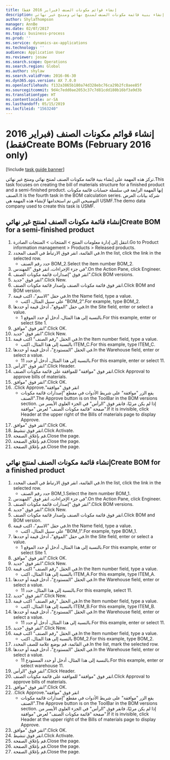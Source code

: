 ```yaml
---
title: إنشاء قوائم مكونات الصنف (فبراير 2016 فقط)
description: تركز هذه المهمة على إنشاء بنية قائمة مكونات الصنف لمنتج نهائي ومنتج غير نهائي.
author: ShylaThompson
manager: AnnBe
ms.date: 02/07/2017
ms.topic: business-process
ms.prod: ''
ms.service: dynamics-ax-applications
ms.technology: ''
audience: Application User
ms.reviewer: josaw
ms.search.scope: Operations
ms.search.region: Global
ms.author: shylaw
ms.search.validFrom: 2016-06-30
ms.dyn365.ops.version: AX 7.0.0
ms.openlocfilehash: f132a3865b180a74d328ebc76ca29b2fc8aee85f
ms.sourcegitcommit: 9d4c7edd0ae2053c37c7d81cdd180b16bf3a9d3b
ms.translationtype: HT
ms.contentlocale: ar-SA
ms.lasthandoff: 05/15/2019
ms.locfileid: "1563240"
---
```

# <a name="create-boms-february-2016-only"></a><span data-ttu-id="13b28-103">إنشاء قوائم مكونات الصنف (فبراير 2016 فقط)</span><span class="sxs-lookup"><span data-stu-id="13b28-103">Create BOMs (February 2016 only)</span></span>

[!include [task guide banner](../../includes/task-guide-banner.md)]

<span data-ttu-id="13b28-104">تركز هذه المهمة على إنشاء بنية قائمة مكونات الصنف لمنتج نهائي ومنتج غير نهائي.</span><span class="sxs-lookup"><span data-stu-id="13b28-104">This task focuses on creating the bill of materials structure for a finished product and a semi-finished product.</span></span> <span data-ttu-id="13b28-105">إنها المهمة الرابعة في سلسلة حسابات قائمة مكونات الصنف.</span><span class="sxs-lookup"><span data-stu-id="13b28-105">It is the fourth task in the BOM calculation series.</span></span> <span data-ttu-id="13b28-106">شركة بيانات العرض التوضيحي التي تم استخدامها لإنشاء هذه المهمة هي USMF.‬</span><span class="sxs-lookup"><span data-stu-id="13b28-106">The demo data company used to create this task is USMF.</span></span>


## <a name="create-bom-for-a-semi-finished-product"></a><span data-ttu-id="13b28-107">إنشاء قائمة مكونات الصنف لمنتج غير نهائي</span><span class="sxs-lookup"><span data-stu-id="13b28-107">Create BOM for a semi-finished product</span></span>
1. <span data-ttu-id="13b28-108">انتقل إلى إدارة معلومات المنتج > المنتجات > المنتجات الصادرة.</span><span class="sxs-lookup"><span data-stu-id="13b28-108">Go to Product information management > Products > Released products.</span></span>
2. <span data-ttu-id="13b28-109">في القائمة، انقر فوق الارتباط في الصف المحدد.</span><span class="sxs-lookup"><span data-stu-id="13b28-109">In the list, click the link in the selected row.</span></span>
    * <span data-ttu-id="13b28-110">حدد رقم الصنف BOM_2.</span><span class="sxs-lookup"><span data-stu-id="13b28-110">Select the item number BOM_2.</span></span>  
3. <span data-ttu-id="13b28-111">في جزء الإجراءات، انقر فوق "المهندس".</span><span class="sxs-lookup"><span data-stu-id="13b28-111">On the Action Pane, click Engineer.</span></span>
4. <span data-ttu-id="13b28-112">انقر فوق "إصدارات قائمة مكونات الصنف".</span><span class="sxs-lookup"><span data-stu-id="13b28-112">Click BOM versions.</span></span>
5. <span data-ttu-id="13b28-113">انقر فوق "جديد".</span><span class="sxs-lookup"><span data-stu-id="13b28-113">Click New.</span></span>
6. <span data-ttu-id="13b28-114">انقر فوق قائمة مكونات الصنف وإصدار قائمة مكونات الصنف.</span><span class="sxs-lookup"><span data-stu-id="13b28-114">Click BOM and BOM version.</span></span>
7. <span data-ttu-id="13b28-115">في حقل "الاسم"، اكتب قيمة.</span><span class="sxs-lookup"><span data-stu-id="13b28-115">In the Name field, type a value.</span></span>
    * <span data-ttu-id="13b28-116">على سبيل المثال، اكتب "BOM_2".</span><span class="sxs-lookup"><span data-stu-id="13b28-116">For example, type BOM_2.</span></span>  
8. <span data-ttu-id="13b28-117">في حقل "الموقع"، أدخل قيمة أو حددها.</span><span class="sxs-lookup"><span data-stu-id="13b28-117">In the Site field, enter or select a value.</span></span>
    * <span data-ttu-id="13b28-118">بالنسبة إلى هذا المثال، أدخل أو حدد الموقع 1.</span><span class="sxs-lookup"><span data-stu-id="13b28-118">For this example, enter or select Site 1.</span></span>  
9. <span data-ttu-id="13b28-119">انقر فوق "موافق".</span><span class="sxs-lookup"><span data-stu-id="13b28-119">Click OK.</span></span>
10. <span data-ttu-id="13b28-120">انقر فوق "جديد".</span><span class="sxs-lookup"><span data-stu-id="13b28-120">Click New.</span></span>
11. <span data-ttu-id="13b28-121">في الحقل "رقم الصنف" اكتب قيمة.</span><span class="sxs-lookup"><span data-stu-id="13b28-121">In the Item number field, type a value.</span></span>
    * <span data-ttu-id="13b28-122">بالنسبة إلى هذا المثال، اكتب ITEM_C.</span><span class="sxs-lookup"><span data-stu-id="13b28-122">For this example, type ITEM_C.</span></span>  
12. <span data-ttu-id="13b28-123">في الحقل "المستودع"، أدخل قيمة أو حددها.</span><span class="sxs-lookup"><span data-stu-id="13b28-123">In the Warehouse field, enter or select a value.</span></span>
    * <span data-ttu-id="13b28-124">بالنسبة إلى هذا المثال، أدخل أو حدد 11.</span><span class="sxs-lookup"><span data-stu-id="13b28-124">For this example, enter or select 11.</span></span>  
13. <span data-ttu-id="13b28-125">انقر فوق "الرأس".</span><span class="sxs-lookup"><span data-stu-id="13b28-125">Click Header.</span></span>
14. <span data-ttu-id="13b28-126">انقر فوق "موافقة" للموافقة على قائمة مكونات الصنف.</span><span class="sxs-lookup"><span data-stu-id="13b28-126">Click Approval to approve bills of materials.</span></span>
15. <span data-ttu-id="13b28-127">انقر فوق "موافق".</span><span class="sxs-lookup"><span data-stu-id="13b28-127">Click OK.</span></span>
16. <span data-ttu-id="13b28-128">انقر فوق "‏‫موافقة".</span><span class="sxs-lookup"><span data-stu-id="13b28-128">Click Approve.</span></span>
    * <span data-ttu-id="13b28-129">يقع الزر "موافقة" على شريط الأدوات في مقطع "إصدارات قائمة مكونات الصنف"‬.</span><span class="sxs-lookup"><span data-stu-id="13b28-129">The Approve button is on the ToolBar in the  BOM versions section.</span></span> <span data-ttu-id="13b28-130">إذا لم يكن مرئيًا، فانقر فوق "الرأس" في الجزء العلوي الأيسر من صفحة "قائمة مكونات الصنف" لعرض "موافقة".</span><span class="sxs-lookup"><span data-stu-id="13b28-130">If it is invisible, click Header at the upper right of the Bills of materials page to display Approve.</span></span>  
17. <span data-ttu-id="13b28-131">انقر فوق "موافق".</span><span class="sxs-lookup"><span data-stu-id="13b28-131">Click OK.</span></span>
18. <span data-ttu-id="13b28-132">انقر فوق تنشيط.</span><span class="sxs-lookup"><span data-stu-id="13b28-132">Click Activate.</span></span>
19. <span data-ttu-id="13b28-133">قم بإغلاق الصفحة.</span><span class="sxs-lookup"><span data-stu-id="13b28-133">Close the page.</span></span>
20. <span data-ttu-id="13b28-134">قم بإغلاق الصفحة.</span><span class="sxs-lookup"><span data-stu-id="13b28-134">Close the page.</span></span>
21. <span data-ttu-id="13b28-135">قم بإغلاق الصفحة.</span><span class="sxs-lookup"><span data-stu-id="13b28-135">Close the page.</span></span>

## <a name="create-bom-for-a-finished-product"></a><span data-ttu-id="13b28-136">إنشاء قائمة مكونات الصنف لمنتج نهائي</span><span class="sxs-lookup"><span data-stu-id="13b28-136">Create BOM for a finished product</span></span>
1. <span data-ttu-id="13b28-137">في القائمة، انقر فوق الارتباط في الصف المحدد.</span><span class="sxs-lookup"><span data-stu-id="13b28-137">In the list, click the link in the selected row.</span></span>
    * <span data-ttu-id="13b28-138">حدد رقم الصنف BOM_1.</span><span class="sxs-lookup"><span data-stu-id="13b28-138">Select the item number BOM_1.</span></span>  
2. <span data-ttu-id="13b28-139">في جزء الإجراءات، انقر فوق "المهندس".</span><span class="sxs-lookup"><span data-stu-id="13b28-139">On the Action Pane, click Engineer.</span></span>
3. <span data-ttu-id="13b28-140">انقر فوق "إصدارات قائمة مكونات الصنف".</span><span class="sxs-lookup"><span data-stu-id="13b28-140">Click BOM versions.</span></span>
4. <span data-ttu-id="13b28-141">انقر فوق "جديد".</span><span class="sxs-lookup"><span data-stu-id="13b28-141">Click New.</span></span>
5. <span data-ttu-id="13b28-142">انقر فوق قائمة مكونات الصنف وإصدار قائمة مكونات الصنف.</span><span class="sxs-lookup"><span data-stu-id="13b28-142">Click BOM and BOM version.</span></span>
6. <span data-ttu-id="13b28-143">في حقل "الاسم"، اكتب قيمة.</span><span class="sxs-lookup"><span data-stu-id="13b28-143">In the Name field, type a value.</span></span>
    * <span data-ttu-id="13b28-144">على سبيل المثال، اكتب "BOM_1".</span><span class="sxs-lookup"><span data-stu-id="13b28-144">For example, type BOM_1.</span></span>  
7. <span data-ttu-id="13b28-145">في حقل "الموقع"، أدخل قيمة أو حددها.</span><span class="sxs-lookup"><span data-stu-id="13b28-145">In the Site field, enter or select a value.</span></span>
    * <span data-ttu-id="13b28-146">بالنسبة إلى هذا المثال، أدخل أو حدد الموقع 1.</span><span class="sxs-lookup"><span data-stu-id="13b28-146">For this example, enter or select Site 1.</span></span>  
8. <span data-ttu-id="13b28-147">انقر فوق "موافق".</span><span class="sxs-lookup"><span data-stu-id="13b28-147">Click OK.</span></span>
9. <span data-ttu-id="13b28-148">انقر فوق "جديد".</span><span class="sxs-lookup"><span data-stu-id="13b28-148">Click New.</span></span>
10. <span data-ttu-id="13b28-149">في الحقل "رقم الصنف" اكتب قيمة.</span><span class="sxs-lookup"><span data-stu-id="13b28-149">In the Item number field, type a value.</span></span>
    * <span data-ttu-id="13b28-150">بالنسبة إلى هذا المثال، اكتب ITEM_A.</span><span class="sxs-lookup"><span data-stu-id="13b28-150">For this example, type ITEM_A.</span></span>  
11. <span data-ttu-id="13b28-151">في الحقل "المستودع"، أدخل قيمة أو حددها.</span><span class="sxs-lookup"><span data-stu-id="13b28-151">In the Warehouse field, enter or select a value.</span></span>
    * <span data-ttu-id="13b28-152">بالنسبة إلى هذا المثال، حدد 11.</span><span class="sxs-lookup"><span data-stu-id="13b28-152">For this example, select 11.</span></span>  
12. <span data-ttu-id="13b28-153">انقر فوق "جديد".</span><span class="sxs-lookup"><span data-stu-id="13b28-153">Click New.</span></span>
13. <span data-ttu-id="13b28-154">في الحقل "رقم الصنف" اكتب قيمة.</span><span class="sxs-lookup"><span data-stu-id="13b28-154">In the Item number field, type a value.</span></span>
    * <span data-ttu-id="13b28-155">بالنسبة إلى هذا المثال، اكتب ITEM_B.</span><span class="sxs-lookup"><span data-stu-id="13b28-155">For this example, type ITEM_B.</span></span>  
14. <span data-ttu-id="13b28-156">في الحقل "المستودع"، أدخل قيمة أو حددها.</span><span class="sxs-lookup"><span data-stu-id="13b28-156">In the Warehouse field, enter or select a value.</span></span>
    * <span data-ttu-id="13b28-157">بالنسبة إلى هذا المثال، أدخل أو حدد 11.</span><span class="sxs-lookup"><span data-stu-id="13b28-157">For this example, enter or select 11.</span></span>  
15. <span data-ttu-id="13b28-158">انقر فوق "جديد".</span><span class="sxs-lookup"><span data-stu-id="13b28-158">Click New.</span></span>
16. <span data-ttu-id="13b28-159">في الحقل "رقم الصنف" اكتب قيمة.</span><span class="sxs-lookup"><span data-stu-id="13b28-159">In the Item number field, type a value.</span></span>
    * <span data-ttu-id="13b28-160">بالنسبة إلى هذا المثال، اكتب BOM_2.</span><span class="sxs-lookup"><span data-stu-id="13b28-160">For this example, type BOM_2.</span></span>  
17. <span data-ttu-id="13b28-161">في القائمة، قم بوضع علامة للصف المحدد.</span><span class="sxs-lookup"><span data-stu-id="13b28-161">In the list, mark the selected row.</span></span>
18. <span data-ttu-id="13b28-162">في الحقل "المستودع"، أدخل قيمة أو حددها.</span><span class="sxs-lookup"><span data-stu-id="13b28-162">In the Warehouse field, enter or select a value.</span></span>
    * <span data-ttu-id="13b28-163">بالنسبة إلى هذا المثال، أدخل أو حدد المستودع 11.</span><span class="sxs-lookup"><span data-stu-id="13b28-163">For this example, enter or select warehouse 11.</span></span>  
19. <span data-ttu-id="13b28-164">انقر فوق "الرأس".</span><span class="sxs-lookup"><span data-stu-id="13b28-164">Click Header.</span></span>
20. <span data-ttu-id="13b28-165">انقر فوق "موافقة" للموافقة على قائمة مكونات الصنف.</span><span class="sxs-lookup"><span data-stu-id="13b28-165">Click Approval to approve bills of materials.</span></span>
21. <span data-ttu-id="13b28-166">انقر فوق "موافق".</span><span class="sxs-lookup"><span data-stu-id="13b28-166">Click OK.</span></span>
22. <span data-ttu-id="13b28-167">انقر فوق "‏‫موافقة".</span><span class="sxs-lookup"><span data-stu-id="13b28-167">Click Approve.</span></span>
    * <span data-ttu-id="13b28-168">يقع الزر "موافقة" على شريط الأدوات في مقطع "إصدارات قائمة مكونات الصنف"‬.</span><span class="sxs-lookup"><span data-stu-id="13b28-168">The Approve button is on the ToolBar in the  BOM versions section.</span></span> <span data-ttu-id="13b28-169">إذا لم يكن مرئيًا، فانقر فوق "الرأس" في الجزء العلوي الأيسر من صفحة "قائمة مكونات الصنف" لعرض "موافقة".</span><span class="sxs-lookup"><span data-stu-id="13b28-169">If it is invisible, click Header at the upper right of the Bills of materials page to display Approve.</span></span>  
23. <span data-ttu-id="13b28-170">انقر فوق "موافق".</span><span class="sxs-lookup"><span data-stu-id="13b28-170">Click OK.</span></span>
24. <span data-ttu-id="13b28-171">انقر فوق تنشيط.</span><span class="sxs-lookup"><span data-stu-id="13b28-171">Click Activate.</span></span>
25. <span data-ttu-id="13b28-172">قم بإغلاق الصفحة.</span><span class="sxs-lookup"><span data-stu-id="13b28-172">Close the page.</span></span>
26. <span data-ttu-id="13b28-173">قم بإغلاق الصفحة.</span><span class="sxs-lookup"><span data-stu-id="13b28-173">Close the page.</span></span>
27. <span data-ttu-id="13b28-174">قم بإغلاق الصفحة.</span><span class="sxs-lookup"><span data-stu-id="13b28-174">Close the page.</span></span>

